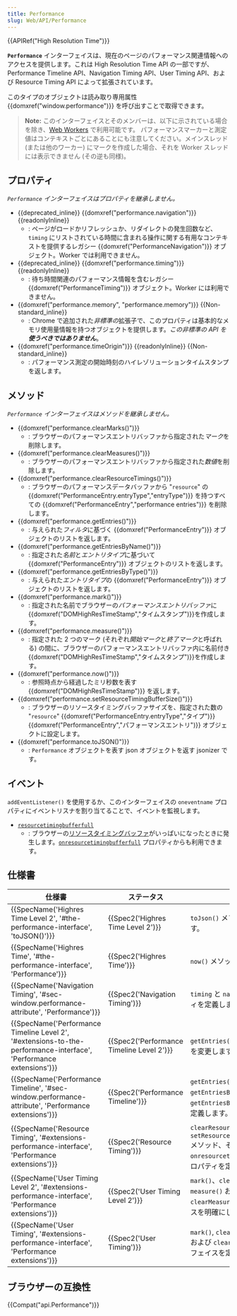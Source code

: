 ```yaml
---
title: Performance
slug: Web/API/Performance
---
```


{{APIRef("High Resolution Time")}}

**`Performance`** インターフェイスは、現在のページのパフォーマンス関連情報へのアクセスを提供します。これは High Resolution Time API の一部ですが、Performance Timeline API、Navigation Timing API、User Timing API、および Resource Timing API によって拡張されています。

このタイプのオブジェクトは読み取り専用属性 {{domxref("window.performance")}} を呼び出すことで取得できます。

> **Note:** このインターフェイスとそのメンバーは、以下に示されている場合を除き、[Web Workers](/ja/docs/Web/API/Web_Workers_API) で利用可能です。 パフォーマンスマーカーと測定値はコンテキストごとにあることにも注意してください。メインスレッド (または他のワーカー) にマークを作成した場合、それを Worker スレッドには表示できません (その逆も同様)。

## プロパティ

_`Performance` インターフェイスはプロパティを継承しません。_

- {{deprecated_inline}} {{domxref("performance.navigation")}} {{readonlyInline}}
  - : ページがロードかリフレッシュか、リダイレクトの発生回数など、`timing` にリストされている時間に含まれる操作に関する有用なコンテキストを提供するレガシー {{domxref("PerformanceNavigation")}} オブジェクト。Worker では利用できません。
- {{deprecated_inline}} {{domxref("performance.timing")}} {{readonlyInline}}
  - : 待ち時間関連のパフォーマンス情報を含むレガシー {{domxref("PerformanceTiming")}} オブジェクト。Worker には利用できません。
- {{domxref("performance.memory", "performance.memory")}} {{Non-standard_inline}}
  - : Chrome で追加された*非標準の*拡張子で、このプロパティは基本的なメモリ使用量情報を持つオブジェクトを提供します。_この非標準の API を**使うべきではありません**_。
- {{domxref("performance.timeOrigin")}} {{readonlyInline}} {{Non-standard_inline}}
  - : パフォーマンス測定の開始時刻のハイレゾリューションタイムスタンプを返します。

## メソッド

_`Performance` インターフェイスはメソッドを継承しません。_

- {{domxref("performance.clearMarks()")}}
  - : ブラウザーのパフォーマンスエントリバッファから指定された*マーク*を削除します。
- {{domxref("performance.clearMeasures()")}}
  - : ブラウザーのパフォーマンスエントリバッファから指定された*数値*を削除します。
- {{domxref("performance.clearResourceTimings()")}}
  - : ブラウザーのパフォーマンスデータバッファから "`resource`" の {{domxref("PerformanceEntry.entryType","entryType")}} を持つすべての {{domxref("PerformanceEntry","performance entries")}} を削除します。
- {{domxref("performance.getEntries()")}}
  - : 与えられた*フィルタ*に基づく {{domxref("PerformanceEntry")}} オブジェクトのリストを返します。
- {{domxref("performance.getEntriesByName()")}}
  - : 指定された*名前*と*エントリタイプ*に基づいて {{domxref("PerformanceEntry")}} オブジェクトのリストを返します。
- {{domxref("performance.getEntriesByType()")}}
  - : 与えられた*エントリタイプ*の {{domxref("PerformanceEntry")}} オブジェクトのリストを返します。
- {{domxref("performance.mark()")}}
  - : 指定された名前でブラウザーの*パフォーマンスエントリバッファ*に{{domxref("DOMHighResTimeStamp","タイムスタンプ")}}を作成します。
- {{domxref("performance.measure()")}}
  - : 指定された 2 つのマーク (それぞれ*開始マーク*と*終了マーク*と呼ばれる) の間に、ブラウザーのパフォーマンスエントリバッファ内に名前付き{{domxref("DOMHighResTimeStamp","タイムスタンプ")}}を作成します。
- {{domxref("performance.now()")}}
  - : 参照時点から経過したミリ秒数を表す {{domxref("DOMHighResTimeStamp")}} を返します。
- {{domxref("performance.setResourceTimingBufferSize()")}}
  - : ブラウザーのリソースタイミングバッファサイズを、指定された数の "`resource`" {{domxref("PerformanceEntry.entryType","タイプ")}} {{domxref("PerformanceEntry","パフォーマンスエントリ")}} オブジェクトに設定します。
- {{domxref("performance.toJSON()")}}
  - : `Performance` オブジェクトを表す json オブジェクトを返す jsonizer です。

## イベント

`addEventListener()` を使用するか、このインターフェイスの `oneventname` プロパティにイベントリスナを割り当てることで、イベントを監視します。

- [`resourcetimingbufferfull`](/ja/docs/Web/API/Performance/resourcetimingbufferfull_event)
  - : ブラウザーの[リソースタイミングバッファ](/ja/docs/Web/API/Performance/setResourceTimingBufferSize)がいっぱいになったときに発生します。[`onresourcetimingbufferfull`](/ja/docs/Web/API/Performance/onresourcetimingbufferfull) プロパティからも利用できます。

## 仕様書

| 仕様書                                                                                                                                                     | ステータス                                               | コメント                                                                                                                           |
| -------------------------------------------------------------------------------------------------------------------------------------------------------- | -------------------------------------------------------- | ---------------------------------------------------------------------------------------------------------------------------------- |
| {{SpecName('Highres Time Level 2', '#the-performance-interface', 'toJSON()')}}                                                 | {{Spec2('Highres Time Level 2')}}             | `toJson()` メソッドを定義します。                                                                                                  |
| {{SpecName('Highres Time', '#the-performance-interface', 'Performance')}}                                                         | {{Spec2('Highres Time')}}                         | `now()` メソッドを定義します。.                                                                                                    |
| {{SpecName('Navigation Timing', '#sec-window.performance-attribute', 'Performance')}}                                         | {{Spec2('Navigation Timing')}}                 | `timing` と `navigation` プロパティを定義します。                                                                                  |
| {{SpecName('Performance Timeline Level 2', '#extensions-to-the-performance-interface', 'Performance extensions')}} | {{Spec2('Performance Timeline Level 2')}} | `getEntries()` インターフェイスを変更します。                                                                                      |
| {{SpecName('Performance Timeline', '#sec-window.performance-attribute', 'Performance extensions')}}                     | {{Spec2('Performance Timeline')}}             | `getEntries()`、`getEntriesByType()` および `getEntriesByName()` メソッドを定義します。                                            |
| {{SpecName('Resource Timing', '#extensions-performance-interface', 'Performance extensions')}}                             | {{Spec2('Resource Timing')}}                     | `clearResourceTimings()` と `setResourceTimingBufferSize()` メソッド、そして `onresourcetimingbufferfull` プロパティを定義します。 |
| {{SpecName('User Timing Level 2', '#extensions-performance-interface', 'Performance extensions')}}                     | {{Spec2('User Timing Level 2')}}             | `mark()`、`clearMark()`、`measure()` および `clearMeasure()` インターフェイスを明確にします。                                      |
| {{SpecName('User Timing', '#extensions-performance-interface', 'Performance extensions')}}                                 | {{Spec2('User Timing')}}                         | `mark()`, `clearMark()`, `measure()` および `clearMeasure()` インターフェイスを定義します。                                        |

## ブラウザーの互換性

{{Compat("api.Performance")}}
